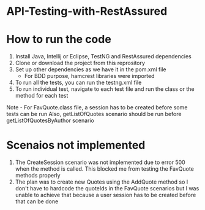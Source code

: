 # API-Testing-with-RestAssured

# How to run the code
1. Install Java, Intellij or Eclipse, TestNG and RestAssured dependencies
2. Clone or download the project from this reprository
3. Set up other dependencies as we have it in the pom.xml file 
    - For BDD purpose, hamcrest libraries were imported 
4. To run all the tests, you can run the testng.xml file
5. To run individual test, navigate to each test file and run the class or the method for each test

Note - For FavQuote.class file, a session has to be created before some tests can be run
Also, getListOfQuotes scenario should be run before getListOfQuotesByAuthor scenario 


# Scenaios not implemented 
1. The CreateSession scenario was not implemented due to error 500 when the method is called. This blocked me from testing the FavQuote methods properly 
2. The plan was to create new Quotes using the AddQuote method so I don't have to hardcode the quoteIds in the FavQuote scenarios but I was unable to achieve that because a user session has to be created before that can be done 
